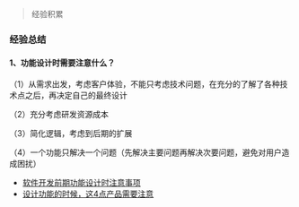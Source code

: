 >  经验积累



### 经验总结

#### 1、功能设计时需要注意什么？

（1）从需求出发，考虑客户体验，不能只考虑技术问题，在充分的了解了各种技术点之后，再决定自己的最终设计

（2）充分考虑研发资源成本

（3）简化逻辑，考虑到后期的扩展

（4）一个功能只解决一个问题（先解决主要问题再解决次要问题，避免对用户造成困扰）

- [软件开发前期功能设计时注意事项](https://developer.51cto.com/art/201101/243860.htm) 
- [设计功能的时候，这4点产品需要注意](http://www.woshipm.com/pd/302662.html) 